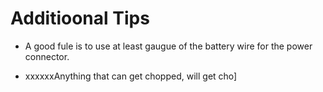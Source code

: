 # Additioonal Tips

- A good fule is to use at least gaugue of the battery wire for the power connector.

- xxxxxxAnything that can get chopped, will get cho]
